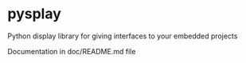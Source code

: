 # pysplay
Python display library for giving interfaces to your embedded projects

Documentation in doc/README.md file

